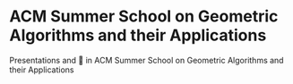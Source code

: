 # ACM Summer School on Geometric Algorithms and their Applications 
Presentations and :ledger: in ACM Summer School on Geometric Algorithms and their Applications 
